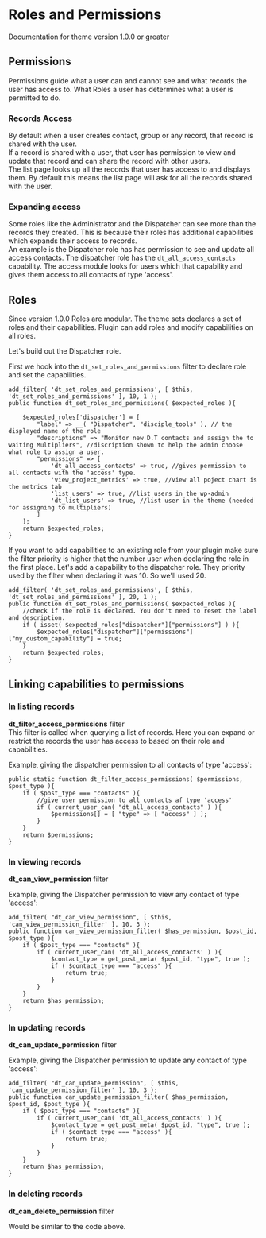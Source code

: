 # Roles and Permissions

Documentation for theme version 1.0.0 or greater

## Permissions

Permissions guide what a user can and cannot see and what records the user has access to. What Roles a user has determines what a user is permitted to do.

### Records Access

By default when a user creates contact, group or any record, that record is shared with the user.  
If a record is shared with a user, that user has permission to view and update that record and can share the record with other users.  
The list page looks up all the records that user has access to and displays them. By default this means the list page will ask for all the records shared with the user.

### Expanding access

Some roles like the Administrator and the Dispatcher can see more than the records they created. This is because their roles has additional capabilities which expands their access to records.  
An example is the Dispatcher role has has permission to see and update all access contacts. The dispatcher role has the `dt_all_access_contacts` capability. The access module looks for users which that capability and gives them access to all contacts of type 'access'.

## Roles

Since version 1.0.0 Roles are modular. The theme sets declares a set of roles and their capabilities. Plugin can add roles and modify capabilities on all roles.

Let's build out the Dispatcher role.

First we hook into the `dt_set_roles_and_permissions` filter to declare role and set the capabilities.

```text
add_filter( 'dt_set_roles_and_permissions', [ $this, 'dt_set_roles_and_permissions' ], 10, 1 );
public function dt_set_roles_and_permissions( $expected_roles ){

    $expected_roles['dispatcher'] = [
        "label" => __( "Dispatcher", "disciple_tools" ), // the displayed name of the role
        "descriptions" => "Monitor new D.T contacts and assign the to waiting Multipliers", //discription shown to help the admin choose what role to assign a user.
        "permissions" => [
            'dt_all_access_contacts' => true, //gives permission to all contacts with the 'access' type.
            'view_project_metrics' => true, //view all poject chart is the metrics tab
            'list_users' => true, //list users in the wp-admin
            'dt_list_users' => true, //list user in the theme (needed for assigning to multipliers)
        ]
    ];
    return $expected_roles;
}
```

If you want to add capabilities to an existing role from your plugin make sure the filter priority is higher that the number user when declaring the role in the first place. Let's add a capability to the dispatcher role. They priority used by the filter when declaring it was 10. So we'll used 20.

```text
add_filter( 'dt_set_roles_and_permissions', [ $this, 'dt_set_roles_and_permissions' ], 20, 1 );
public function dt_set_roles_and_permissions( $expected_roles ){
    //check if the role is declared. You don't need to reset the label and description.
    if ( isset( $expected_roles["dispatcher"]["permissions"] ) ){
        $expected_roles["dispatcher"]["permissions"]["my_custom_capability"] = true;
    }
    return $expected_roles;
}
```

## Linking capabilities to permissions

### In listing records

**dt\_filter\_access\_permissions** filter  
This filter is called when querying a list of records. Here you can expand or restrict the records the user has access to based on their role and capabilities.

Example, giving the dispatcher permission to all contacts of type 'access':

```text
public static function dt_filter_access_permissions( $permissions, $post_type ){
    if ( $post_type === "contacts" ){
        //give user permission to all contacts af type 'access'
        if ( current_user_can( "dt_all_access_contacts" ) ){
            $permissions[] = [ "type" => [ "access" ] ];
        }
    }
    return $permissions;
}
```

### In viewing records

**dt\_can\_view\_permission** filter

Example, giving the Dispatcher permission to view any contact of type 'access':

```text
add_filter( "dt_can_view_permission", [ $this, 'can_view_permission_filter' ], 10, 3 );
public function can_view_permission_filter( $has_permission, $post_id, $post_type ){
    if ( $post_type === "contacts" ){
        if ( current_user_can( 'dt_all_access_contacts' ) ){
            $contact_type = get_post_meta( $post_id, "type", true );
            if ( $contact_type === "access" ){
                return true;
            }
        }
    }
    return $has_permission;
}
```

### In updating records

**dt\_can\_update\_permission** filter

Example, giving the Dispatcher permission to update any contact of type 'access':

```text
add_filter( "dt_can_update_permission", [ $this, 'can_update_permission_filter' ], 10, 3 );
public function can_update_permission_filter( $has_permission, $post_id, $post_type ){
    if ( $post_type === "contacts" ){
        if ( current_user_can( 'dt_all_access_contacts' ) ){
            $contact_type = get_post_meta( $post_id, "type", true );
            if ( $contact_type === "access" ){
                return true;
            }
        }
    }
    return $has_permission;
}
```

### In deleting records

**dt\_can\_delete\_permission** filter

Would be similar to the code above.

